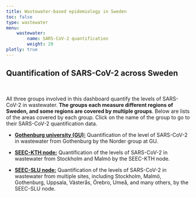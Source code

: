 ```yaml
---
title: Wastewater-based epidemiology in Sweden
toc: false
type: wastewater
menu:
    wastewater:
        name: SARS-CoV-2 quantification
        weight: 20
plotly: true
---
```


## Quantification of SARS-CoV-2 across Sweden
<br>

All three groups involved in this dashboard quantify the levels of SARS-CoV-2 in wastewater. **The groups each measure different regions of Sweden, and some regions are covered by multiple groups**. Below are lists of the areas covered by each group. Click on the name of the group to go to their SARS-CoV-2 quantification data.

- [**Gothenburg university (GU):**](/dashboards/wastewater/covid_quant_gu/) Quantification of the level of SARS-CoV-2 in wastewater from Gothenburg by the Norder group at GU.

- [**SEEC-KTH node:**](/dashboards/wastewater/covid_quant_kth/) Quantification of the levels of SARS-CoV-2 in wastewater from Stockholm and Malmö by the SEEC-KTH node.

- [**SEEC-SLU node:**](/dashboards/wastewater/covid_quant_slu/) Quantification of the levels of SARS-CoV-2 in wastewater from multiple sites, including Stockholm, Malmö, Gothenburg, Uppsala, Västerås, Örebro, Umeå, and many others, by the SEEC-SLU node.

